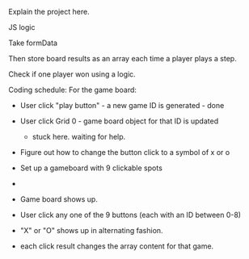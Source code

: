 Explain the project here.


JS logic

Take formData

Then store board results as an array each time a player plays a step.

Check if one player won using a logic.

Coding schedule:
For the game board:

- User click "play button" - a new game ID is generated - done
- User click Grid 0 - game board object for that ID is updated
    - stuck here. waiting for help.
- Figure out how to change the button click to a symbol of x or o

- Set up a gameboard with 9 clickable spots
-
- Game board shows up.
- User click any one of the 9 buttons (each with an ID between 0-8)
- "X" or "O" shows up in alternating fashion.
- each click result changes the array content for that game.
